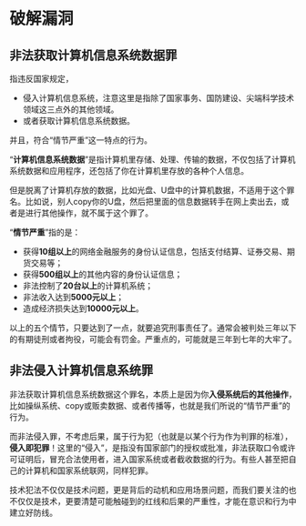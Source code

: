 # 破解漏洞



## 非法获取计算机信息系统数据罪

指违反国家规定，  

- 侵入计算机信息系统，注意这里是指除了国家事务、国防建设、尖端科学技术领域这三点外的其他领域。
- 或者获取计算机信息系统数据。

并且，符合“情节严重”这一特点的行为。

“**计算机信息系统数据**”是指计算机里存储、处理、传输的数据，不仅包括了计算机系统数据和应用程序，还包括了你在计算机里存放的各种个人信息。

但是脱离了计算机存放的数据，比如光盘、U盘中的计算机数据，不适用于这个罪名。比如说，别人copy你的U盘，然后把里面的信息数据转手在网上卖出去，或者是进行其他操作，就不属于这个罪了。

“**情节严重**”指的是：

- 获得**10组以上**的网络金融服务的身份认证信息，包括支付结算、证券交易、期货交易等；
- 获得**500组以上**的其他内容的身份认证信息；
- 非法控制了**20台以上**的计算机系统；
- 非法收入达到**5000元以上**；
- 造成经济损失达到**10000元以上**。

以上的五个情节，只要达到了一点，就要追究刑事责任了。通常会被判处三年以下的有期徒刑或者拘役，可能会有罚金。严重点的，可能就是三年到七年的大牢了。



## 非法侵入计算机信息系统罪

非法获取计算机信息系统数据这个罪名，本质上是因为你**入侵系统后的其他操作**，比如操纵系统、copy或贩卖数据、或者传播等，也就是我们所说的“情节严重”的行为。

而非法侵入罪，不考虑后果，属于行为犯（也就是以某个行为作为判罪的标准），**侵入即犯罪**！这里的“侵入”，是指没有国家部门的授权或批准，非法获取口令或许可证明后，冒充合法使用者，进入国家系统或者截收数据的行为。有些人甚至把自己的计算机和国家系统联网，同样犯罪。



技术犯法不仅仅是技术问题，更是背后的动机和应用场景问题，而我们要关注的也不仅仅是技术，更要清楚可能触碰到的红线和后果的严重性，才能在意识和行为中建立好防线。

